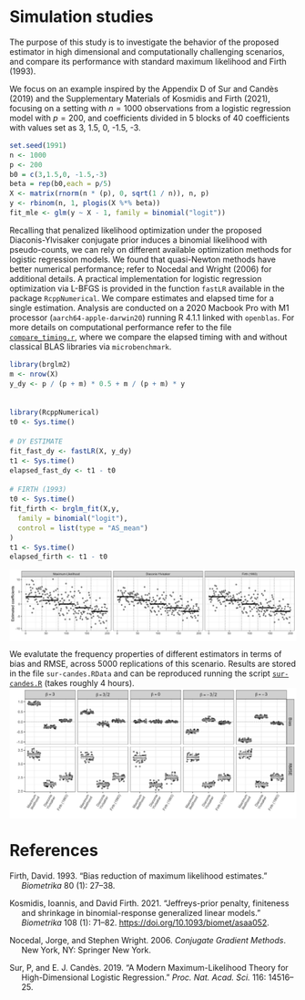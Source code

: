 # Simulation studies

The purpose of this study is to investigate the behavior of the proposed
estimator in high dimensional and computationally challenging scenarios,
and compare its performance with standard maximum likelihood and Firth
(1993).

We focus on an example inspired by the Appendix D of Sur and Candès
(2019) and the Supplementary Materials of Kosmidis and Firth (2021),
focusing on a setting with *n* = 1000 observations from a logistic
regression model with *p* = 200, and coefficients divided in 5 blocks of
40 coefficients with values set as 3, 1.5, 0, -1.5, -3.

``` r
set.seed(1991)
n <- 1000
p <- 200
b0 = c(3,1.5,0, -1.5,-3)
beta = rep(b0,each = p/5)
X <- matrix(rnorm(n * (p), 0, sqrt(1 / n)), n, p)
y <- rbinom(n, 1, plogis(X %*% beta))
fit_mle <- glm(y ~ X - 1, family = binomial("logit"))
```

Recalling that penalized likelihood optimization under the proposed
Diaconis-Ylvisaker conjugate prior induces a binomial likelihood with
pseudo-counts, we can rely on different available optimization methods
for logistic regression models. We found that quasi-Newton methods have
better numerical performance; refer to Nocedal and Wright (2006) for
additional details. A practical implementation for logistic regression
optimization via L-BFGS is provided in the function `fastLR` available
in the package `RcppNumerical`. We compare estimates and elapsed time
for a single estimation. Analysis are conducted on a 2020 Macbook Pro
with M1 processor (`aarch64-apple-darwin20`) running R 4.1.1 linked with
`openblas`. For more details on computational performance refer to the
file
[`compare_timing.r`](https://raw.githubusercontent.com/tommasorigon/logistic-bias-reduction/main/HIGH-DIMENSIONAL-SYNTHETIC/compare_timing.r),
where we compare the elapsed timing with and without classical BLAS
libraries via `microbenchmark`.

``` r
library(brglm2)
m <- nrow(X)
y_dy <- p / (p + m) * 0.5 + m / (p + m) * y


library(RcppNumerical)
t0 <- Sys.time()

# DY ESTIMATE
fit_fast_dy <- fastLR(X, y_dy)
t1 <- Sys.time()
elapsed_fast_dy <- t1 - t0

# FIRTH (1993)
t0 <- Sys.time()
fit_firth <- brglm_fit(X,y,
  family = binomial("logit"),
  control = list(type = "AS_mean")
)
t1 <- Sys.time()
elapsed_firth <- t1 - t0
```

<img src="figs/coef.png" style="display: block; margin: auto;" />

We evalutate the frequency properties of different estimators in terms
of bias and RMSE, across 5000 replications of this scenario. Results are
stored in the file `sur-candes.RData` and can be reproduced running the
script
[`sur-candes.R`](https://raw.githubusercontent.com/tommasorigon/logistic-bias-reduction/main/SIMULATIONS/sur-candes.R)
(takes roughly 4 hours).
<img src="figs/boxpl-1.png" style="display: block; margin: auto;" />

# References

<div id="refs" class="references csl-bib-body hanging-indent">

<div id="ref-Firth1993" class="csl-entry">

Firth, David. 1993. “<span class="nocase">Bias reduction of maximum
likelihood estimates</span>.” *Biometrika* 80 (1): 27–38.

</div>

<div id="ref-Kosmidis2021" class="csl-entry">

Kosmidis, Ioannis, and David Firth. 2021. “<span
class="nocase">Jeffreys-prior penalty, finiteness and shrinkage in
binomial-response generalized linear models</span>.” *Biometrika* 108
(1): 71–82. <https://doi.org/10.1093/biomet/asaa052>.

</div>

<div id="ref-Nocedal2006" class="csl-entry">

Nocedal, Jorge, and Stephen Wright. 2006. *Conjugate Gradient Methods*.
New York, NY: Springer New York.

</div>

<div id="ref-Sur2019" class="csl-entry">

Sur, P, and E. J. Candès. 2019. “A Modern Maximum-Likelihood Theory for
High-Dimensional Logistic Regression.” *Proc. Nat. Acad. Sci.* 116:
14516–25.

</div>

</div>
